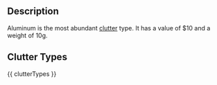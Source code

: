 ## Description
Aluminum is the most abundant [clutter](/clutter "All Clutter Types") type. It has a value of $10 and a weight of 10g.

## Clutter Types
{{ clutterTypes }}